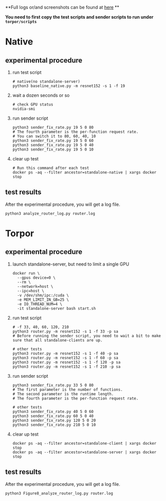 **Full logs or/and screenshots can be found at [here](https://drive.google.com/drive/folders/1O26NhI_OG-IeMwIQNwIc8YpnTVZZgwwm?usp=sharing) **

**You need to first copy the test scripts and sender scripts to run under `torpor/scripts`**

# Native

## experimental procedure

1. run test script

   ```shell
   # native(no standalone-server)
   python3 baseline_native.py -m resnet152 -s 1 -f 19
   ```

2. wait a dozen seconds or so

   ```shell
   # check GPU status
   nvidia-smi
   ```

3. run sender script

   ```shell
   python3 sender_fix_rate.py 19 5 0 80
   # The fourth parameter is the per-function request rate.
   # You can switch it to 80, 60, 40, 10
   python3 sender_fix_rate.py 19 5 0 60
   python3 sender_fix_rate.py 19 5 0 40
   python3 sender_fix_rate.py 19 5 0 10
   ```

4. clear up test

   ```shell
   # Run this command after each test
   docker ps -aq --filter ancestor=standalone-native | xargs docker stop
   ```

## test results

After the experimental procedure, you will get a log file.

```shell
python3 analyze_router_log.py router.log
```

# Torpor

## experimental procedure

1. launch standalone-server, but need to limit a single GPU

   ```shell
   docker run \
     --gpus device=0 \
     --rm \
     --network=host \
     --ipc=host \
     -v /dev/shm/ipc:/cuda \
     -e MEM_LIMIT_IN_GB=25 \
     -e IO_THREAD_NUM=4 \
     -it standalone-server bash start.sh
   ```

3. run test script

   ```shell
   # -f 33, 40, 60, 120, 210
   python3 router.py -m resnet152 -s 1 -f 33 -p sa
   # Before running the sender script, you need to wait a bit to make sure that all standalone-clients are up.

   # other tests
   python3 router.py -m resnet152 -s 1 -f 40 -p sa
   python3 router.py -m resnet152 -s 1 -f 60 -p sa
   python3 router.py -m resnet152 -s 1 -f 120 -p sa
   python3 router.py -m resnet152 -s 1 -f 210 -p sa
   ```

4. run sender script

   ```shell
   python3 sender_fix_rate.py 33 5 0 80
   # The first parameter is the number of functions.
   # The second parameter is the runtime length.
   # The fourth parameter is the per-function request rate.
   
   # other tests
   python3 sender_fix_rate.py 40 5 0 60
   python3 sender_fix_rate.py 60 5 0 40
   python3 sender_fix_rate.py 120 5 0 20
   python3 sender_fix_rate.py 210 5 0 10
   ```

5. clear up test

   ```shell
   docker ps -aq --filter ancestor=standalone-client | xargs docker stop
   docker ps -aq --filter ancestor=standalone-server | xargs docker stop
   ```

## test results

After the experimental procedure, you will get a log file.

```shell
python3 Figure8_analyze_router_log.py router.log
```

